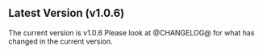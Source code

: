 ## Latest Version (v1.0.6)
The current version is v1.0.6
Please look at @CHANGELOG@ for what has changed in the current version.
